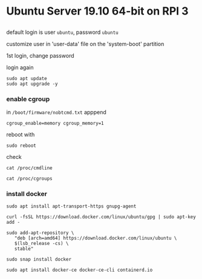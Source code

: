 # Ubuntu Server 19.10 64-bit on RPI 3

##

##

default login is user `ubuntu`, password `ubuntu`

customize user in 'user-data' file on the 'system-boot' partition

1st login, change password

login again

```
sudo apt update
sudo apt upgrade -y
```

### enable cgroup


in `/boot/firmware/nobtcmd.txt`
apppend
```
cgroup_enable=memory cgroup_memory=1
```

reboot with

```
sudo reboot
```

check

```
cat /proc/cmdline
```

```
cat /proc/cgroups
```

### install docker

```
sudo apt install apt-transport-https gnupg-agent
```

```
curl -fsSL https://download.docker.com/linux/ubuntu/gpg | sudo apt-key add -
```

```
sudo add-apt-repository \
   "deb [arch=amd64] https://download.docker.com/linux/ubuntu \
   $(lsb_release -cs) \
   stable"
```

```
sudo snap install docker
```

```
sudo apt install docker-ce docker-ce-cli containerd.io
```
  
